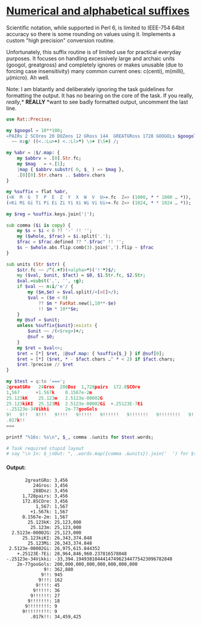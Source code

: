[1]: https://rosettacode.org/wiki/Numerical_and_alphabetical_suffixes

# [Numerical and alphabetical suffixes][1]

Scientific notation, while supported in Perl 6, is limited to IEEE-754 64bit accuracy so there is some rounding on values using it. Implements a custom "high precision" conversion routine.



Unfortunately, this suffix routine is of limited use for practical everyday purposes. It focuses on handling excessively large and archaic units (googol, greatgross) and completely ignores or makes unusable (due to forcing case insensitivity) many common current ones: c(centi), m(milli), μ(micro). Ah well.



Note: I am blatantly and deliberately ignoring the task guidelines for formatting the output. It has no bearing on the core of the task. If you really, *really*,* **REALLY** *want to see badly formatted output, uncomment the last line.

```raku
use Rat::Precise;
 
my $googol = 10**100;
«PAIRs 2 SCOres 20 DOZens 12 GRoss 144  GREATGRoss 1728 GOOGOLs $googol»
  ~~ m:g/ ((<.:Lu>+) <.:Ll>*) \s+ (\S+) /;
 
my %abr = |$/.map: {
    my $abbrv = .[0].Str.fc;
    my $mag   = +.[1];
    |map { $abbrv.substr( 0, $_ ) => $mag },
    .[0][0].Str.chars .. $abbrv.chars
}
 
my %suffix = flat %abr,
(<K  M  G  T  P  E  Z  Y  X  W  V  U>».fc  Z=> (1000, * * 1000 … *)),
(<Ki Mi Gi Ti Pi Ei Zi Yi Xi Wi Vi Ui>».fc Z=> (1024, * * 1024 … *));
 
my $reg = %suffix.keys.join('|');
 
sub comma ($i is copy) {
    my $s = $i < 0 ?? '-' !! '';
    my ($whole, $frac) = $i.split('.');
    $frac = $frac.defined ?? ".$frac" !! '';
    $s ~ $whole.abs.flip.comb(3).join(',').flip ~ $frac
}
 
sub units (Str $str) {
    $str.fc ~~ /^(.+?)(<alpha>*)('!'*)$/;
    my ($val, $unit, $fact) = $0, $1.Str.fc, $2.Str;
    $val.=subst(',', '', :g);
    if $val ~~ m:i/'e'/ {
        my ($m,$e) = $val.split(/<[eE]>/);
        $val = ($e < 0)
            ?? $m * FatRat.new(1,10**-$e)
            !! $m * 10**$e;
    }
    my @suf = $unit;
    unless %suffix{$unit}:exists {
        $unit ~~ /(<$reg>)+/;
        @suf = $0;
    }
    my $ret = $val<>;
    $ret = [*] $ret, |@suf.map: { %suffix{$_} } if @suf[0];
    $ret = [*] ($ret, * - $fact.chars …^ * < 2) if $fact.chars;
    $ret.?precise // $ret
}
 
my $test = q:to '===';
2greatGRo   24Gros  288Doz  1,728pairs  172.8SCOre
1,567      +1.567k    0.1567e-2m
25.123kK    25.123m   2.5123e-00002G
25.123kiKI  25.123Mi  2.5123e-00002Gi  +.25123E-7Ei
-.25123e-34Vikki      2e-77gooGols
9!   9!!   9!!!   9!!!!   9!!!!!   9!!!!!!   9!!!!!!!   9!!!!!!!!   9!!!!!!!!!
.017k!!
===
 
printf "%16s: %s\n", $_, comma .&units for $test.words;
 
# Task required stupid layout
# say "\n In: $_\nOut: ", .words.map({comma .&units}).join('  ') for $test.lines;
```

#### Output:
```
       2greatGRo: 3,456
          24Gros: 3,456
          288Doz: 3,456
      1,728pairs: 3,456
      172.8SCOre: 3,456
           1,567: 1,567
         +1.567k: 1,567
      0.1567e-2m: 1,567
        25.123kK: 25,123,000
         25.123m: 25,123,000
  2.5123e-00002G: 25,123,000
      25.123kiKI: 26,343,374.848
        25.123Mi: 26,343,374.848
 2.5123e-00002Gi: 26,975,615.844352
    +.25123E-7Ei: 28,964,846,960.237816578048
-.25123e-34Vikki: -33,394.194938104441474962344775423096782848
    2e-77gooGols: 200,000,000,000,000,000,000,000
              9!: 362,880
             9!!: 945
            9!!!: 162
           9!!!!: 45
          9!!!!!: 36
         9!!!!!!: 27
        9!!!!!!!: 18
       9!!!!!!!!: 9
      9!!!!!!!!!: 9
         .017k!!: 34,459,425
```